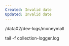 ```yaml
---
Created: Invalid date
Updated: Invalid date
---
```

/data02/dev-logs/moneymall

tail -f collection-logger.log